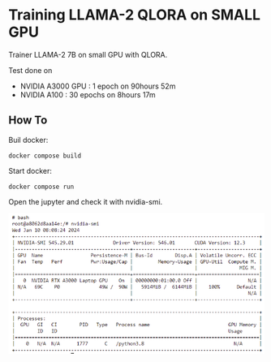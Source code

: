 # Training LLAMA-2 QLORA on SMALL GPU
Trainer LLAMA-2 7B on small GPU with QLORA.

Test done on  
* NVIDIA A3000 GPU : 1 epoch on 90hours 52m
* NVIDIA A100 : 30 epochs on 8hours 17m

## How To

Buil docker:

    docker compose build
	
Start docker:

    docker compose run
	
Open the jupyter and check it with nvidia-smi.


![gpu.png](gpu.png)
